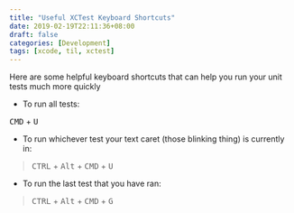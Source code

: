 ```yaml
---
title: "Useful XCTest Keyboard Shortcuts"
date: 2019-02-19T22:11:36+08:00
draft: false
categories: [Development]
tags: [xcode, til, xctest]
---
```


Here are some helpful keyboard shortcuts that can help you run your unit tests much more quickly

- To run all tests:

<kbd>CMD</kbd> + <kbd>U</kbd> 

- To run whichever test your text caret (those blinking thing) is  currently in:

> <kbd>CTRL</kbd> + <kbd>Alt</kbd> + <kbd>CMD</kbd> + <kbd>U</kbd>

- To run the last test that you have ran:

> <kbd>CTRL</kbd> + <kbd>Alt</kbd> + <kbd>CMD</kbd> + <kbd>G</kbd>
